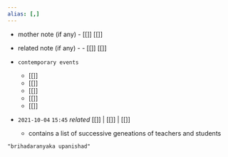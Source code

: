 ```yaml
---
alias: [,]
---
```

- mother note (if any)
		- [[]] [[]]
- related note (if any) -
		- [[]] [[]]
- `contemporary events`
	- [[]]
	- [[]]
	- [[]]
	- [[]]
	- [[]]

- `2021-10-04`  `15:45` _related_ [[]] | [[]] | [[]]
	- contains a list of successive geneations of teachers and students

```query
"brihadaranyaka upanishad"
```